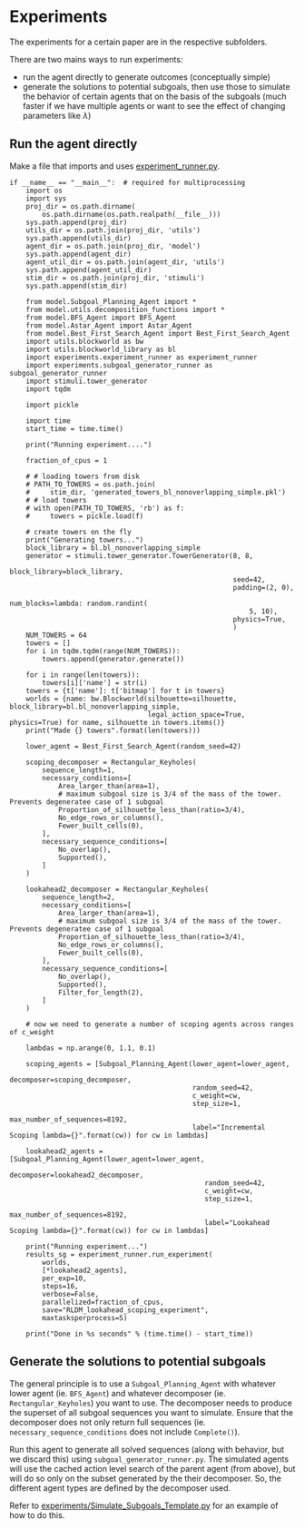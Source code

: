 # Experiments

The experiments for a certain paper are in the respective subfolders. 

There are two mains ways to run experiments: 
* run the agent directly to generate outcomes (conceptually simple)
* generate the solutions to potential subgoals, then use those to simulate the behavior of certain agents that on the basis of the subgoals (much faster if we have multiple agents or want to see the effect of changing parameters like $\lambda$)

## Run the agent directly

Make a file that imports and uses [experiment_runner.py](stimuli/experiment_runner.py).

```
if __name__ == "__main__":  # required for multiprocessing
    import os
    import sys
    proj_dir = os.path.dirname(
        os.path.dirname(os.path.realpath(__file__)))
    sys.path.append(proj_dir)
    utils_dir = os.path.join(proj_dir, 'utils')
    sys.path.append(utils_dir)
    agent_dir = os.path.join(proj_dir, 'model')
    sys.path.append(agent_dir)
    agent_util_dir = os.path.join(agent_dir, 'utils')
    sys.path.append(agent_util_dir)
    stim_dir = os.path.join(proj_dir, 'stimuli')
    sys.path.append(stim_dir)

    from model.Subgoal_Planning_Agent import *
    from model.utils.decomposition_functions import *
    from model.BFS_Agent import BFS_Agent
    from model.Astar_Agent import Astar_Agent
    from model.Best_First_Search_Agent import Best_First_Search_Agent
    import utils.blockworld as bw
    import utils.blockworld_library as bl
    import experiments.experiment_runner as experiment_runner
    import experiments.subgoal_generator_runner as subgoal_generator_runner
    import stimuli.tower_generator
    import tqdm

    import pickle

    import time
    start_time = time.time()

    print("Running experiment....")

    fraction_of_cpus = 1

    # # loading towers from disk
    # PATH_TO_TOWERS = os.path.join(
    #     stim_dir, 'generated_towers_bl_nonoverlapping_simple.pkl')
    # # load towers
    # with open(PATH_TO_TOWERS, 'rb') as f:
    #     towers = pickle.load(f)

    # create towers on the fly
    print("Generating towers...")
    block_library = bl.bl_nonoverlapping_simple
    generator = stimuli.tower_generator.TowerGenerator(8, 8,
                                                       block_library=block_library,
                                                       seed=42,
                                                       padding=(2, 0),
                                                       num_blocks=lambda: random.randint(
                                                           5, 10),
                                                       physics=True,
                                                       )
    NUM_TOWERS = 64
    towers = []
    for i in tqdm.tqdm(range(NUM_TOWERS)):
        towers.append(generator.generate())

    for i in range(len(towers)):
        towers[i]['name'] = str(i)
    towers = {t['name']: t['bitmap'] for t in towers}
    worlds = {name: bw.Blockworld(silhouette=silhouette, block_library=bl.bl_nonoverlapping_simple,
                                  legal_action_space=True, physics=True) for name, silhouette in towers.items()}
    print("Made {} towers".format(len(towers)))

    lower_agent = Best_First_Search_Agent(random_seed=42)

    scoping_decomposer = Rectangular_Keyholes(
        sequence_length=1,
        necessary_conditions=[
            Area_larger_than(area=1),
            # maximum subgoal size is 3/4 of the mass of the tower. Prevents degeneratee case of 1 subgoal
            Proportion_of_silhouette_less_than(ratio=3/4),
            No_edge_rows_or_columns(),
            Fewer_built_cells(0),
        ],
        necessary_sequence_conditions=[
            No_overlap(),
            Supported(),
        ]
    )

    lookahead2_decomposer = Rectangular_Keyholes(
        sequence_length=2,
        necessary_conditions=[
            Area_larger_than(area=1),
            # maximum subgoal size is 3/4 of the mass of the tower. Prevents degeneratee case of 1 subgoal
            Proportion_of_silhouette_less_than(ratio=3/4),
            No_edge_rows_or_columns(),
            Fewer_built_cells(0),
        ],
        necessary_sequence_conditions=[
            No_overlap(),
            Supported(),
            Filter_for_length(2),
        ]
    )

    # now we need to generate a number of scoping agents across ranges of c_weight
    
    lambdas = np.arange(0, 1.1, 0.1)

    scoping_agents = [Subgoal_Planning_Agent(lower_agent=lower_agent,
                                             decomposer=scoping_decomposer,
                                             random_seed=42,
                                             c_weight=cw,
                                             step_size=1,
                                             max_number_of_sequences=8192,
                                             label="Incremental Scoping lambda={}".format(cw)) for cw in lambdas]

    lookahead2_agents = [Subgoal_Planning_Agent(lower_agent=lower_agent,
                                                decomposer=lookahead2_decomposer,
                                                random_seed=42,
                                                c_weight=cw,
                                                step_size=1,
                                                max_number_of_sequences=8192,
                                                label="Lookahead Scoping lambda={}".format(cw)) for cw in lambdas]

    print("Running experiment...")
    results_sg = experiment_runner.run_experiment(
        worlds,
        [*lookahead2_agents],
        per_exp=10,
        steps=16,
        verbose=False,
        parallelized=fraction_of_cpus,
        save="RLDM_lookahead_scoping_experiment",
        maxtasksperprocess=5)

    print("Done in %s seconds" % (time.time() - start_time))
```

## Generate the solutions to potential subgoals

The general principle is to use a `Subgoal_Planning_Agent` with whatever lower agent (ie. `BFS_Agent`) and whatever decomposer (ie. `Rectangular_Keyholes`) you want to use. 
The decomposer needs to produce the superset of all subgoal sequences you want to simulate.
Ensure that the decomposer does not only return full sequences (ie. `necessary_sequence_conditions` does not include `Complete()`). 

Run this agent to generate all solved sequences (along with behavior, but we discard this) using `subgoal_generator_runner.py`.
The simulated agents will use the cached action level search of the parent agent (from above), but will do so only on the subset generated by the their decomposer.
So, the different agent types are defined by the decomposer used.

Refer to [experiments/Simulate_Subgoals_Template.py](experiments/Simulate_Subgoals_Template.py) for an example of how to do this.